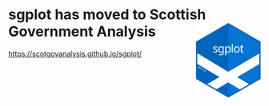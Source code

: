 # sgplot has moved to Scottish Government Analysis <img src="https://github.com/ScotGovAnalysis/sgplot/blob/main/man/figures/logo.svg" alt="sgplot logo" align="right" height="150"/>

<https://scotgovanalysis.github.io/sgplot/>
